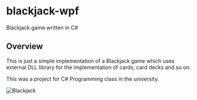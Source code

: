 # blackjack-wpf

Blackjack game written in C#

## Overview

This is just a simple implementation of a Blackjack game which uses external
DLL library for the implementation of cards, card decks and so on.

This was a project for C# Programming class in the university.

![Blackjack](https://user-images.githubusercontent.com/14141957/128599087-a0364f77-2615-4830-b867-81dac2d59c46.png)
